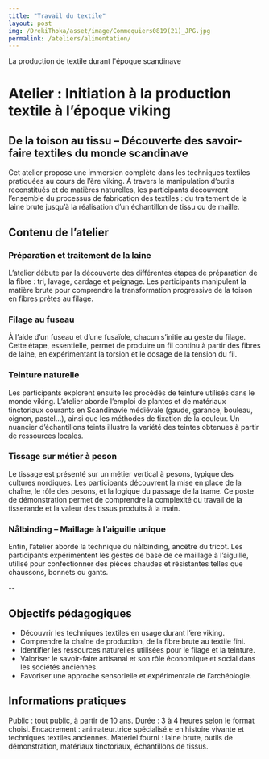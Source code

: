 ```yaml
---
title: "Travail du textile"
layout: post
img: /DrekiThoka/asset/image/Commequiers0819(21)_JPG.jpg
permalink: /ateliers/alimentation/
---
```

 La production de textile durant l'époque scandinave

# Atelier : Initiation à la production textile à l’époque viking
## De la toison au tissu – Découverte des savoir-faire textiles du monde scandinave

Cet atelier propose une immersion complète dans les techniques textiles pratiquées au cours de l’ère viking. À travers la manipulation d’outils reconstitués et de matières naturelles, les participants découvrent l’ensemble du processus de fabrication des textiles : du traitement de la laine brute jusqu’à la réalisation d’un échantillon de tissu ou de maille.

## Contenu de l’atelier

### Préparation et traitement de la laine
L’atelier débute par la découverte des différentes étapes de préparation de la fibre : tri, lavage, cardage et peignage. Les participants manipulent la matière brute pour comprendre la transformation progressive de la toison en fibres prêtes au filage.

### Filage au fuseau
À l’aide d’un fuseau et d’une fusaïole, chacun s’initie au geste du filage. Cette étape, essentielle, permet de produire un fil continu à partir des fibres de laine, en expérimentant la torsion et le dosage de la tension du fil.

### Teinture naturelle
Les participants explorent ensuite les procédés de teinture utilisés dans le monde viking. L’atelier aborde l’emploi de plantes et de matériaux tinctoriaux courants en Scandinavie médiévale (gaude, garance, bouleau, oignon, pastel…), ainsi que les méthodes de fixation de la couleur. Un nuancier d’échantillons teints illustre la variété des teintes obtenues à partir de ressources locales.

### Tissage sur métier à peson
Le tissage est présenté sur un métier vertical à pesons, typique des cultures nordiques. Les participants découvrent la mise en place de la chaîne, le rôle des pesons, et la logique du passage de la trame. Ce poste de démonstration permet de comprendre la complexité du travail de la tisserande et la valeur des tissus produits à la main.

### Nålbinding – Maillage à l’aiguille unique
Enfin, l’atelier aborde la technique du nålbinding, ancêtre du tricot. Les participants expérimentent les gestes de base de ce maillage à l’aiguille, utilisé pour confectionner des pièces chaudes et résistantes telles que chaussons, bonnets ou gants.

-- 

## Objectifs pédagogiques

- Découvrir les techniques textiles en usage durant l’ère viking.
- Comprendre la chaîne de production, de la fibre brute au textile fini.
- Identifier les ressources naturelles utilisées pour le filage et la teinture.
- Valoriser le savoir-faire artisanal et son rôle économique et social dans les sociétés anciennes.
- Favoriser une approche sensorielle et expérimentale de l’archéologie.

## Informations pratiques

Public : tout public, à partir de 10 ans.
Durée : 3 à 4 heures selon le format choisi.
Encadrement : animateur.trice spécialisé.e en histoire vivante et techniques textiles anciennes.
Matériel fourni : laine brute, outils de démonstration, matériaux tinctoriaux, échantillons de tissus.

